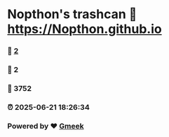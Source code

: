 # Nopthon's trashcan :link: https://Nopthon.github.io 
### :page_facing_up: [2](https://Nopthon.github.io/tag.html) 
### :speech_balloon: 2 
### :hibiscus: 3752 
### :alarm_clock: 2025-06-21 18:26:34 
### Powered by :heart: [Gmeek](https://github.com/Meekdai/Gmeek)

